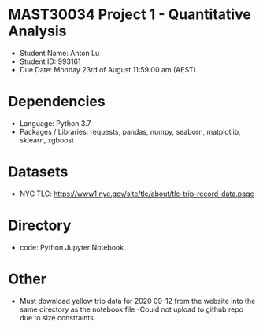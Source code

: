 # MAST30034 Project 1 - Quantitative Analysis
- Student Name: Anton Lu    
- Student ID: 993161
- Due Date: Monday 23rd of August 11:59:00 am (AEST).

# Dependencies
- Language: Python 3.7
- Packages / Libraries: requests, pandas, numpy, seaborn, matplotlib, sklearn, xgboost

# Datasets
- NYC TLC: https://www1.nyc.gov/site/tlc/about/tlc-trip-record-data.page

# Directory
- code: Python Jupyter Notebook

# Other
- Must download yellow trip data for 2020 09-12 from the website into the same directory as the notebook file
         -Could not upload to github repo due to size constraints
